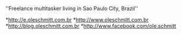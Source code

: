 ''Freelance multitasker living in Sao Paulo City, Brazil''





*http://e.oleschmitt.com.br
*http://www.oleschmitt.com.br
*http://blog.oleschmitt.com.br
*http://www.facebook.com/ole.schmitt